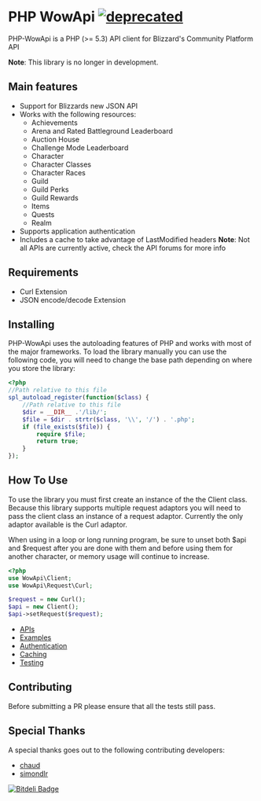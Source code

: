 # PHP WowApi [![deprecated](http://badges.github.io/stability-badges/dist/deprecated.svg)](http://github.com/badges/stability-badges)


PHP-WowApi is a PHP (>= 5.3) API client for Blizzard's Community Platform API

**Note**: This library is no longer in development.

## Main features ##

- Support for Blizzards new JSON API
- Works with the following resources:
    - Achievements
    - Arena and Rated Battleground Leaderboard
    - Auction House
    - Challenge Mode Leaderboard
    - Character
    - Character Classes
    - Character Races
    - Guild
    - Guild Perks
    - Guild Rewards
    - Items
    - Quests
    - Realm
- Supports application authentication
- Includes a cache to take advantage of LastModified headers
**Note**: Not all APIs are currently active, check the API forums for more info

## Requirements ##

* Curl Extension
* JSON encode/decode Extension

## Installing ##

PHP-WowApi uses the autoloading features of PHP and works with most of the major frameworks. To load the library manually you can use the following code, you will need to change the base path depending on where you store the library:

``` php
<?php
//Path relative to this file
spl_autoload_register(function($class) {
    //Path relative to this file
    $dir = __DIR__ .'/lib/';
    $file = $dir . strtr($class, '\\', '/') . '.php';
    if (file_exists($file)) {
        require $file;
        return true;
    }
});
```

## How To Use ##

To use the library you must first create an instance of the the Client class. Because this library supports multiple request adaptors you will need to pass the client class an instance of a request adaptor. Currently the only adaptor available is the Curl adaptor.

When using in a loop or long running program, be sure to unset both $api and $request after you are done with them and before using them for another character, or memory usage will continue to increase.

``` php
<?php
use WowApi\Client;
use WowApi\Request\Curl;

$request = new Curl();
$api = new Client();
$api->setRequest($request);
```

* [APIs](https://github.com/dancannon/PHP-WowApi/wiki/APIs)
* [Examples](https://github.com/dancannon/PHP-WowApi/wiki/Examples)
* [Authentication](https://github.com/dancannon/PHP-WowApi/wiki/Authentication)
* [Caching](https://github.com/dancannon/PHP-WowApi/wiki/Caching)
* [Testing](https://github.com/dancannon/PHP-WowApi/wiki/Testing)

## Contributing ##
Before submitting a PR please ensure that all the tests still pass.

## Special Thanks ##

A special thanks goes out to the following contributing developers:

* [chaud](https://github.com/chaud)
* [simondlr](https://github.com/simondlr)


[![Bitdeli Badge](https://d2weczhvl823v0.cloudfront.net/dancannon/php-wowapi/trend.png)](https://bitdeli.com/free "Bitdeli Badge")

